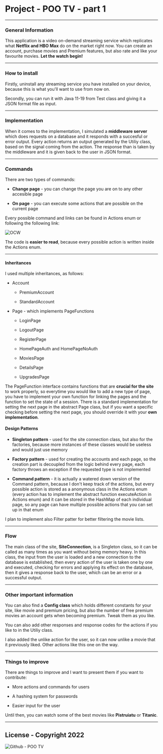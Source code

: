 # Project - POO TV - part 1

---

### General Information

This application is a video on-demand streaming service which replicates what **Netflix and HBO Max** do on the market right now. You can create an account, purchase movies and Premium features, but also rate and like your favourite movies. **Let the watch begin!**

---

### How to install

Firstly, uninstall any streaming service you have installed on your device, because this is what you'll want to use from now on.

Secondly, you can run it with Java 11-19 from Test class and giving it a JSON format file as input.

---

### Implementation

When it comes to the implementation, I simulated a **middleware server** which does requests on a database and it responds with a succesful or error output. Every action returns an output generated by the Utiliy class, based on the signal coming from the action. The response than is taken by the middleware and it is given back to the user in JSON format.

---

### Commands

There are two types of commands:

- **Change page** - you can change the page you are on to any other accesible page

- **On page** - you can execute some actions that are possible on the current page

Every possible command and links can be found in Actions enum or following the following link:

![OCW](https://ocw.cs.pub.ro/courses/poo-ca-cd/teme/proiect/etapa1)

The code is **easier to read**, because every possible action is written inside the Actions enum.

---

#### Inheritances

I used multiple inheritances, as follows:

- Account
  
  - PremiumAccount
  
  - StandardAccount

- Page - which implements PageFunctions
  
  - LoginPage
  
  - LogoutPage
  
  - RegisterPage
  
  - HomePageAuth and HomePageNoAuth
  
  - MoviesPage
  
  - DetailsPage
  
  - UpgradesPage

The PageFunction interface contains functions that are **crucial for the site** to work properly, so everytime you would like to add a new type of page, you have to implement your own function for linking the pages and the function to set the state of a session. There is a standard implementation for setting the next page in the abstract Page class, but if you want a specific checking before setting the next page, you should override it with your **own implementation**.

#### Design Patterns

- **Singleton pattern** - used for the site connection class, but also for the factories, because more instances of these classes would be useless and would just use memory

- **Factory pattern** - used for creating the accounts and each page, so the creation part is decoupled from the logic behind every page, each factory throws an exception if the requested type is not implemented

- **Command pattern** - it is actually a watered down version of the Command pattern, because I don't keep track of the actions, but every possible action is stored as a anonymous class in the Actions enum (every action has to implement the abstract function executeAction in Actions enum) and it can be stored in the HashMap of each individual page, so any page can have multiple possible actions that you can set up in that enum

I plan to implement also Filter patter for better filtering the movie lists.

---

### Flow

The main class of the site, **SiteConnection**, is a Singleton class, so it can be called as many times as you want without being memory heavy.  In this class, the input from the user is loaded and a new connection to the database is established, then every action of the user is taken one by one and executed, checking for errors and applying its effect on the database, then it gives a response back to the user, which can be an error or a successful output.

---

### Other important information

You can also find a **Config class** which holds different constants for your site, like movie and premium pricing, but also the number of free premium movies an account gets when becoming premium. Tweak them as you like.

You can also add other responses and response codes for the actions if you like to in the Utiliy class.

I also added the unlike action for the user, so it can now unlike a movie that it previously liked. Other actions like this one on the way.

---

### Things to improve

There are things to improve and I want to present them if you want to contribute:

- More actions and commands for users

- A hashing system for passwords

- Easier input for the user

Until then, you can watch some of the best movies like **Pistruiatu** or **Titanic**.

---

## License - Copyright 2022

![Github - POO TV](https://github.com/RaresCon/OOP_Proiect_1)